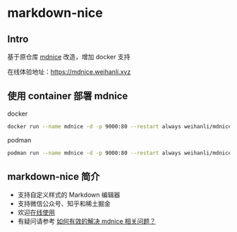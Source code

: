 # markdown-nice

## Intro

基于原仓库 [mdnice](https://github.com/mdnice/markdown-nice) 改造，增加 docker 支持

在线体验地址：<https://mdnice.weihanli.xyz>

## 使用 container 部署 mdnice

docker

``` sh
docker run --name mdnice -d -p 9000:80 --restart always weihanli/mdnice:latest
```

podman
``` sh
podman run --name mdnice -d -p 9000:80 --restart always weihanli/mdnice:latest
```

## markdown-nice 简介

- 支持自定义样式的 Markdown 编辑器
- 支持微信公众号、知乎和稀土掘金
- 欢迎[在线使用](https://mdnice.com/)
- 有疑问请参考 [如何有效的解决 mdnice 相关问题？](https://github.com/mdnice/markdown-nice/issues/163)

